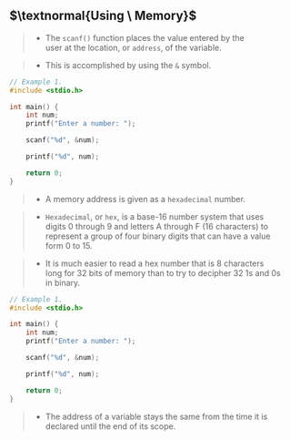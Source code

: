## $\textnormal{Using \ Memory}$

> - The `scanf()` function places the value entered by the <br />
    user at the location, or `address`, of the variable.

> - This is accomplished by using the `&` symbol.


```c
// Example 1.
#include <stdio.h>

int main() {
    int num;
    printf("Enter a number: ");

    scanf("%d", &num);

    printf("%d", num);

	return 0;
}
```

> - A memory address is given as a `hexadecimal` number.

> - `Hexadecimal`, or `hex`, is a base-16 number system that uses <br />
    digits 0 through 9 and letters A through F (16 characters) to <br />
    represent a group of four binary digits that can have a value <br />
    form 0 to 15.

> - It is much easier to read a hex number that is 8 characters <br />
    long for 32 bits of memory than to try to decipher 32 1s and 0s <br />
    in binary.

```c
// Example 1.
#include <stdio.h>

int main() {
    int num;
    printf("Enter a number: ");

    scanf("%d", &num);

    printf("%d", num);

	return 0;
}
```

> - The address of a variable stays the same from the time it is <br />
    declared until the end of its scope.
